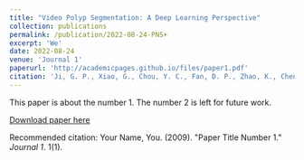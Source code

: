 ```yaml
---
title: "Video Polyp Segmentation: A Deep Learning Perspective"
collection: publications
permalink: /publication/2022-08-24-PNS+
excerpt: 'We'
date: 2022-08-24
venue: 'Journal 1'
paperurl: 'http://academicpages.github.io/files/paper1.pdf'
citation: 'Ji, G. P., Xiao, G., Chou, Y. C., Fan, D. P., Zhao, K., Chen, G., ... & Van Gool, L. Video Polyp Segmentation: A Deep Learning Perspective. Machine Intelligence Research (2022).'
---
```

This paper is about the number 1. The number 2 is left for future work.

[Download paper here](http://academicpages.github.io/files/paper1.pdf)

Recommended citation: Your Name, You. (2009). "Paper Title Number 1." <i>Journal 1</i>. 1(1).
